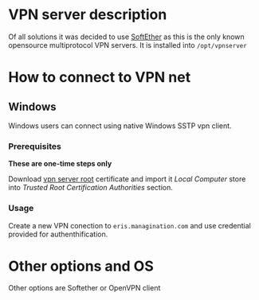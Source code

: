 # VPN server description
Of all solutions it was decided to use [SoftEther](https://www.softether.org/) as this is the only known opensource multiprotocol VPN servers. It is installed into ```/opt/vpnserver```
# How to connect to VPN net
## Windows
Windows users can connect using native Windows SSTP vpn client.
### Prerequisites

**These are one-time steps only**

Download [vpn server root](Managination.cer) certificate and import it *Local Computer* store into *Trusted Root Certification Authorities* section.

### Usage

Create a new VPN conection to ```eris.managination.com``` and use credential provided for authenthification.

# Other options and OS
Other options are Softether or OpenVPN client
